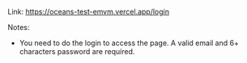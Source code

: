 Link: https://oceans-test-emvm.vercel.app/login

Notes:
- You need to do the login to access the page. A valid email and 6+ characters password are required.
